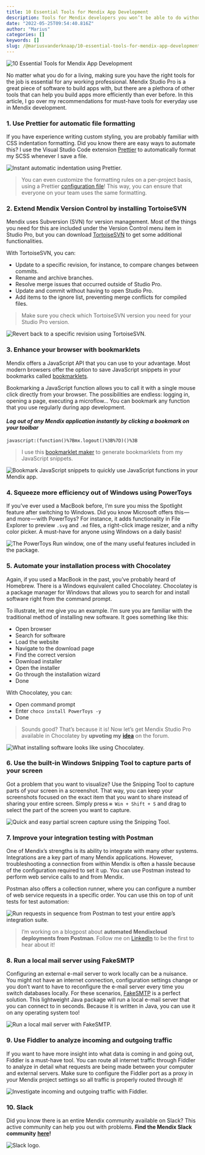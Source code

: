 ```yaml
---
title: 10 Essential Tools for Mendix App Development
description: Tools for Mendix developers you won’t be able to do without
date: "2022-05-25T09:54:40.816Z"
author: "Marius"
categories: []
keywords: []
slug: /@mariusvanderknaap/10-essential-tools-for-mendix-app-development-3c94e9afd692
---
```


![10 Essential Tools for Mendix App Development](/posts/images/essentialtools/header.webp)

No matter what you do for a living, making sure you have the right tools for the job is essential for any working professional. Mendix Studio Pro is a great piece of software to build apps with, but there are a plethora of other tools that can help you build apps more efficiently than ever before. In this article, I go over my recommendations for must-have tools for everyday use in Mendix development.

### 1\. Use Prettier for automatic file formatting

If you have experience writing custom styling, you are probably familiar with CSS indentation formatting. Did you know there are easy ways to automate this? I use the Visual Studio Code extension [Prettier](https://marketplace.visualstudio.com/items?itemName=esbenp.prettier-vscode) to automatically format my SCSS whenever I save a file.

![Instant automatic indentation using Prettier.](/posts/images/essentialtools/prettier.webp)

> You can even customize the formatting rules on a per-project basis, using a Prettier [configuration file](https://prettier.io/docs/en/configuration.html)! This way, you can ensure that everyone on your team uses the same formatting.

### 2\. Extend Mendix Version Control by installing TortoiseSVN

Mendix uses Subversion (SVN) for version management. Most of the things you need for this are included under the Version Control menu item in Studio Pro, but you can download [TortoiseSVN](https://tortoisesvn.net/) to get some additional functionalities.

With TortoiseSVN, you can:

- Update to a specific revision, for instance, to compare changes between commits.
- Rename and archive branches.
- Resolve merge issues that occurred outside of Studio Pro.
- Update and commit without having to open Studio Pro.
- Add items to the ignore list, preventing merge conflicts for compiled files.

> Make sure you check which TortoiseSVN version you need for your Studio Pro version.

![Revert back to a specific revision using TortoiseSVN.](/posts/images/essentialtools/tortoisesvn.webp)

### 3\. Enhance your browser with bookmarklets

Mendix offers a JavaScript API that you can use to your advantage. Most modern browsers offer the option to save JavaScript snippets in your bookmarks called [bookmarklets](https://en.wikipedia.org/wiki/Bookmarklet).

Bookmarking a JavaScript function allows you to call it with a single mouse click directly from your browser. The possibilities are endless: logging in, opening a page, executing a microflow… You can bookmark any function that you use regularly during app development.

#### _Log out of any Mendix application instantly by clicking a bookmark on your toolbar_

`javascript:(function()%7Bmx.logout()%3B%7D)()%3B`

> I use this [bookmarklet maker](https://caiorss.github.io/bookmarklet-maker/) to generate bookmarklets from my JavaScript snippets.

![Bookmark JavaScript snippets to quickly use JavaScript functions in your Mendix app.](/posts/images/essentialtools/bookmarklet.webp)

### 4\. Squeeze more efficiency out of Windows using PowerToys

If you’ve ever used a MacBook before, I’m sure you miss the Spotlight feature after switching to Windows. Did you know Microsoft offers this — and more — with PowerToys? For instance, it adds functionality in File Explorer to preview `.svg` and `.md` files, a right-click image resizer, and a nifty color picker. A must-have for anyone using Windows on a daily basis!

![The PowerToys Run window, one of the many useful features included in the package.](/posts/images/essentialtools/powertoys.webp)

### 5\. Automate your installation process with Chocolatey

Again, if you used a MacBook in the past, you’ve probably heard of Homebrew. There is a Windows equivalent called Chocolatey. Chocolatey is a package manager for Windows that allows you to search for and install software right from the command prompt.

To illustrate, let me give you an example. I’m sure you are familiar with the traditional method of installing new software. It goes something like this:

- Open browser
- Search for software
- Load the website
- Navigate to the download page
- Find the correct version
- Download installer
- Open the installer
- Go through the installation wizard
- Done

With Chocolatey, you can:

- Open command prompt
- Enter `choco install PowerToys -y`
- Done

> Sounds good? That’s because it is! Now let’s get Mendix Studio Pro available in Chocolatey by **upvoting my** [**idea**](https://forum.mendix.com/link/ideas/2645) on the forum.

![What installing software looks like using Chocolatey.](/posts/images/essentialtools/chocolatey.webp)

### 6\. Use the built-in Windows Snipping Tool to capture parts of your screen

Got a problem that you want to visualize? Use the Snipping Tool to capture parts of your screen in a screenshot. That way, you can keep your screenshots focused on the exact item that you want to share instead of sharing your entire screen. Simply press `⊞ Win + Shift + S` and drag to select the part of the screen you want to capture.

![Quick and easy partial screen capture using the Snipping Tool.](/posts/images/essentialtools/snippingtool.webp)

### 7\. Improve your integration testing with Postman

One of Mendix’s strengths is its ability to integrate with many other systems. Integrations are a key part of many Mendix applications. However, troubleshooting a connection from within Mendix is often a hassle because of the configuration required to set it up. You can use Postman instead to perform web service calls to and from Mendix.

Postman also offers a collection runner, where you can configure a number of web service requests in a specific order. You can use this on top of unit tests for test automation:

![Run requests in sequence from Postman to test your entire app’s integration suite.](/posts/images/essentialtools/postman.webp)

> I’m working on a blogpost about **automated Mendixcloud deployments from Postman**. Follow me on [LinkedIn](https://www.linkedin.com/in/mariusvanderknaap/) to be the first to hear about it!

### 8\. Run a local mail server using FakeSMTP

Configuring an external e-mail server to work locally can be a nuisance. You might not have an internet connection, configuration settings change or you don’t want to have to reconfigure the e-mail server every time you switch databases locally. For these scenarios, [FakeSMTP](http://nilhcem.com/FakeSMTP/) is a perfect solution. This lightweight Java package will run a local e-mail server that you can connect to in seconds. Because it is written in Java, you can use it on any operating system too!

![Run a local mail server with FakeSMTP.](/posts/images/essentialtools/fakesmtp.webp)

### 9\. Use Fiddler to analyze incoming and outgoing traffic

If you want to have more insight into what data is coming in and going out, Fiddler is a must-have tool. You can route all internet traffic through Fiddler to analyze in detail what requests are being made between your computer and external servers. Make sure to configure the Fiddler port as a proxy in your Mendix project settings so all traffic is properly routed through it!

![Investigate incoming and outgoing traffic with Fiddler.](/posts/images/essentialtools/fiddler.webp)

### 10\. Slack

Did you know there is an entire Mendix community available on Slack? This active community can help you out with problems. **Find the Mendix Slack community** [**here**](https://mendixcommunity.slack.com/)**!**

![Slack logo.](/posts/images/essentialtools/slack.webp)
